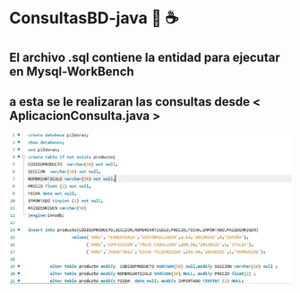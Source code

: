 # **ConsultasBD-java** 🐬 ☕
## El archivo .sql contiene la entidad para ejecutar en  Mysql-WorkBench
## a esta se le realizaran las consultas desde < AplicacionConsulta.java >

![imgen1](imgsql/img1.JPG)

